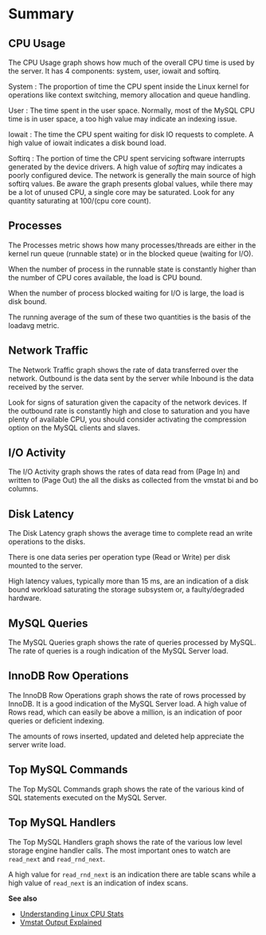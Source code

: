 # Summary

## CPU Usage

The CPU Usage graph shows how much of the overall CPU time is used by the
server.  It has 4 components: system, user, iowait and softirq.

System
:   The proportion of time the CPU spent inside the Linux kernel for operations
    like context switching, memory allocation and queue handling.

User
:   The time spent in the user space.  Normally, most of the MySQL CPU time is
    in user space, a too high value may indicate an indexing issue.

Iowait
:   The time the CPU spent waiting for disk IO requests to complete.  A high value
    of iowait indicates a disk bound load.

Softirq
:   The portion of time the CPU spent servicing software interrupts generated by
    the device drivers.  A high value of *softirq* may indicates a poorly configured
    device.  The network is generally the main source of high softirq values.  Be
    aware the graph presents global values, while there may be a lot of unused CPU,
    a single core may be saturated.  Look for any quantity saturating at 100/(cpu
    core count).

## Processes

The Processes metric shows how many processes/threads are either in the kernel
run queue (runnable state) or in the blocked queue (waiting for I/O).

When the number of process in the runnable state is constantly higher than the
number of CPU cores available, the load is CPU bound.

When the number of process blocked waiting for I/O is large, the load is disk bound.

The running average of the sum of these two quantities is the basis of the loadavg metric.

## Network Traffic

The Network Traffic graph shows the rate of data transferred over the network.
Outbound is the data sent by the server while Inbound is the data received by
the server.

Look for signs of saturation given the capacity of the network devices. If the
outbound rate is constantly high and close to saturation and you have plenty
of available CPU, you should consider activating the compression option on the
MySQL clients and slaves.

## I/O Activity

The I/O Activity graph shows the rates of data read from (Page In) and written
to (Page Out) the all the disks as collected from the vmstat bi and bo columns.

## Disk Latency

The Disk Latency graph shows the average time to complete read an write
operations to the disks.

There is one data series per operation type (Read or Write) per disk mounted to
the server.

High latency values, typically more than 15 ms,  are an indication of a disk
bound workload saturating the storage subsystem or, a faulty/degraded hardware.

## MySQL Queries

The MySQL Queries graph shows the rate of queries processed by MySQL.  The rate
of queries is a rough indication of the MySQL Server load.

## InnoDB Row Operations

The InnoDB Row Operations graph shows the rate of rows processed by InnoDB.  It
is a good indication of the MySQL Server load.  A high value of Rows read, which
can easily be above a million, is an indication of poor queries or deficient
indexing.

The amounts of rows inserted, updated and deleted help appreciate the server
write load.

## Top MySQL Commands

The Top MySQL Commands graph shows the rate of the various kind of SQL
statements executed on the MySQL Server.

## Top MySQL Handlers

The Top MySQL Handlers graph shows the rate of the various low level storage
engine handler calls. The most important ones to watch are `read_next` and
`read_rnd_next`.

A high value for `read_rnd_next` is an indication there are table scans while a
high value of `read_next` is an indication of index scans.

**See also**

* [Understanding Linux CPU Stats](http://blog.scoutapp.com/articles/2015/02/24/understanding-linuxs-cpu-stats)
* [Vmstat Output Explained](http://nonfunctionaltestingtools.blogspot.ca/2013/03/vmstat-output-explained.html)
